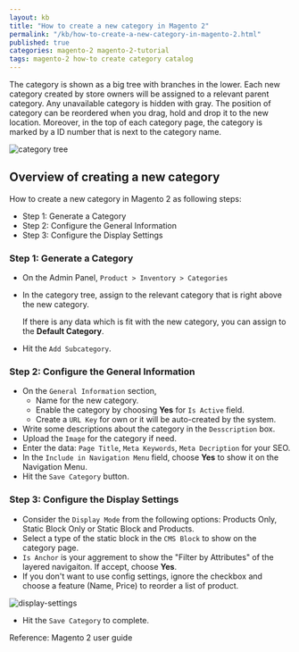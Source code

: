 ```yaml
---
layout: kb
title: "How to create a new category in Magento 2"
permalink: "/kb/how-to-create-a-new-category-in-magento-2.html"
published: true
categories: magento-2 magento-2-tutorial
tags: magento-2 how-to create category catalog
---
```


The category is shown as a big tree with branches in the lower. Each new category created by store owners will be assigned to a relevant parent category. Any unavailable category is hidden with gray. The position of category can be reordered when you drag, hold and drop it to the new location. Moreover, in the top of each category page, the category is marked by a ID number that is next to the category name.


![category tree](https://lh3.googleusercontent.com/E94Mn2pHLTjOTsiPizvHm_na4Hr02xmlkKo_9pRt5kaleoQ8-MUVBBqed28_4AA1IHtiG-NOrtsovWIqG8k1ALIXSmb3dPW8YvpWOVH_9LGPMn2M10DZs798J3NAsPZh4IrI99Bm)

## Overview of creating a new category

How to create a new category in Magento 2 as following steps:

- Step 1: Generate a Category
- Step 2: Configure the General Information
- Step 3: Configure the Display Settings

### Step 1: Generate a Category
* On the Admin Panel, `Product > Inventory > Categories`
* In the category tree, assign to the relevant category that is right above the new category. 
  
  If there is any data which is fit with the new category, you can assign to the **Default Category**.

* Hit the `Add Subcategory`.

### Step 2: Configure the General Information
* On the `General Information` section,
  * Name for the new category.
  * Enable the category by choosing **Yes** for `Is Active` field.
  * Create a `URL Key` for own or it will be auto-created by the system.
* Write some descriptions about the category in the `Desscription` box.
* Upload the `Image` for the category if need.
* Enter the data: `Page Title`, `Meta Keywords`, `Meta Decription` for your SEO.
* In the `Include in Navigation Menu` field, choose **Yes** to show it on the Navigation Menu.
* Hit the `Save Category` button.

### Step 3: Configure the Display Settings

* Consider the `Display Mode` from the following options: Products Only, Static Block Only or Static Block and Products.
* Select a type of the static block in the `CMS Block` to show on the category page.
* `Is Anchor` is your aggrement to show the "Filter by Attributes" of the layered navigaiton. If accept, choose **Yes**.
* If you don't want to use config settings, ignore the checkbox and choose a feature (Name, Price) to reorder a list of product.

![display-settings](https://lh5.googleusercontent.com/LvPP9qXmIW-FCB_AI0wTeWr9f5VRZFhkHqbNL_DL6O9O8Ntv_tucIlgnP_7ylBBIbbBZSYGuGMGHkCCg5i-Iw_GpD8tjhZNxojmqFv6PbqSN7RV02aj6-NkmFLe6Aqi9bWq81Pcy)

* Hit the `Save Category` to complete.

Reference: Magento 2 user guide
